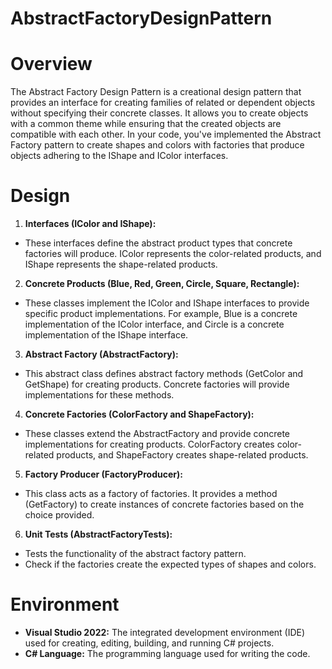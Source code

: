 # AbstractFactoryDesignPattern
# Overview
The Abstract Factory Design Pattern is a creational design pattern that provides an interface for creating families of related or dependent objects without specifying their concrete classes. It allows you to create objects with a common theme while ensuring that the created objects are compatible with each other. In your code, you've implemented the Abstract Factory pattern to create shapes and colors with factories that produce objects adhering to the IShape and IColor interfaces.

# Design
1. **Interfaces (IColor and IShape):** 
- These interfaces define the abstract product types that concrete factories will produce. IColor represents the color-related products, and IShape represents the shape-related products.

2. **Concrete Products (Blue, Red, Green, Circle, Square, Rectangle):** 
- These classes implement the IColor and IShape interfaces to provide specific product implementations. For example, Blue is a concrete implementation of the IColor interface, and Circle is a concrete implementation of the IShape interface.

3. **Abstract Factory (AbstractFactory):**
- This abstract class defines abstract factory methods (GetColor and GetShape) for creating products. Concrete factories will provide implementations for these methods.

4. **Concrete Factories (ColorFactory and ShapeFactory):** 
- These classes extend the AbstractFactory and provide concrete implementations for creating products. ColorFactory creates color-related products, and ShapeFactory creates shape-related products.

5. **Factory Producer (FactoryProducer):** 
- This class acts as a factory of factories. It provides a method (GetFactory) to create instances of concrete factories based on the choice provided.

6. **Unit Tests (AbstractFactoryTests):**
- Tests the functionality of the abstract factory pattern.
- Check if the factories create the expected types of shapes and colors.

# Environment
- **Visual Studio 2022:** The integrated development environment (IDE) used for creating, editing, building, and running C# projects.
- **C# Language:** The programming language used for writing the code.
